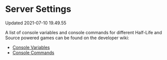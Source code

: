 # Server Settings
Updated 2021-07-10 19.49.55

A list of console variables and console commands for different Half-Life and Source powered games can be found on the developer wiki:  

* [Console Variables](https://developer.valvesoftware.com/wiki/Category:Console_Variables)
* [Console Commands](https://developer.valvesoftware.com/wiki/Console_Command_List)